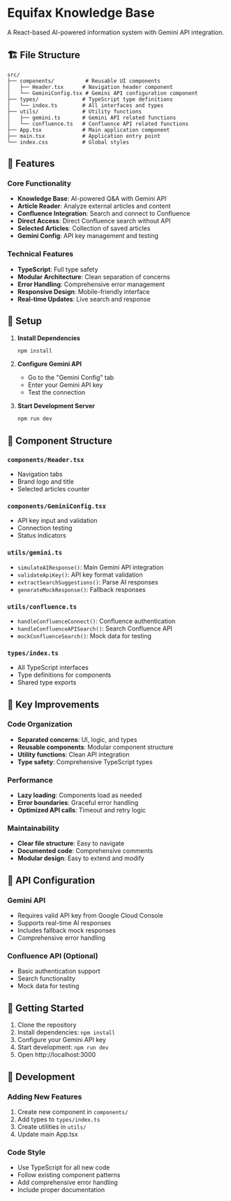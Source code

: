 # Equifax Knowledge Base

A React-based AI-powered information system with Gemini API integration.

## 🏗️ File Structure

```
src/
├── components/          # Reusable UI components
│   ├── Header.tsx      # Navigation header component
│   └── GeminiConfig.tsx # Gemini API configuration component
├── types/              # TypeScript type definitions
│   └── index.ts        # All interfaces and types
├── utils/              # Utility functions
│   ├── gemini.ts       # Gemini API related functions
│   └── confluence.ts   # Confluence API related functions
├── App.tsx             # Main application component
├── main.tsx            # Application entry point
└── index.css           # Global styles
```

## 🚀 Features

### Core Functionality
- **Knowledge Base**: AI-powered Q&A with Gemini API
- **Article Reader**: Analyze external articles and content
- **Confluence Integration**: Search and connect to Confluence
- **Direct Access**: Direct Confluence search without API
- **Selected Articles**: Collection of saved articles
- **Gemini Config**: API key management and testing

### Technical Features
- **TypeScript**: Full type safety
- **Modular Architecture**: Clean separation of concerns
- **Error Handling**: Comprehensive error management
- **Responsive Design**: Mobile-friendly interface
- **Real-time Updates**: Live search and response

## 🔧 Setup

1. **Install Dependencies**
   ```bash
   npm install
   ```

2. **Configure Gemini API**
   - Go to the "Gemini Config" tab
   - Enter your Gemini API key
   - Test the connection

3. **Start Development Server**
   ```bash
   npm run dev
   ```

## 📁 Component Structure

### `components/Header.tsx`
- Navigation tabs
- Brand logo and title
- Selected articles counter

### `components/GeminiConfig.tsx`
- API key input and validation
- Connection testing
- Status indicators

### `utils/gemini.ts`
- `simulateAIResponse()`: Main Gemini API integration
- `validateApiKey()`: API key format validation
- `extractSearchSuggestions()`: Parse AI responses
- `generateMockResponse()`: Fallback responses

### `utils/confluence.ts`
- `handleConfluenceConnect()`: Confluence authentication
- `handleConfluenceAPISearch()`: Search Confluence API
- `mockConfluenceSearch()`: Mock data for testing

### `types/index.ts`
- All TypeScript interfaces
- Type definitions for components
- Shared type exports

## 🎯 Key Improvements

### Code Organization
- **Separated concerns**: UI, logic, and types
- **Reusable components**: Modular component structure
- **Utility functions**: Clean API integration
- **Type safety**: Comprehensive TypeScript types

### Performance
- **Lazy loading**: Components load as needed
- **Error boundaries**: Graceful error handling
- **Optimized API calls**: Timeout and retry logic

### Maintainability
- **Clear file structure**: Easy to navigate
- **Documented code**: Comprehensive comments
- **Modular design**: Easy to extend and modify

## 🔑 API Configuration

### Gemini API
- Requires valid API key from Google Cloud Console
- Supports real-time AI responses
- Includes fallback mock responses
- Comprehensive error handling

### Confluence API (Optional)
- Basic authentication support
- Search functionality
- Mock data for testing

## 🚀 Getting Started

1. Clone the repository
2. Install dependencies: `npm install`
3. Configure your Gemini API key
4. Start development: `npm run dev`
5. Open http://localhost:3000

## 📝 Development

### Adding New Features
1. Create new component in `components/`
2. Add types to `types/index.ts`
3. Create utilities in `utils/`
4. Update main App.tsx

### Code Style
- Use TypeScript for all new code
- Follow existing component patterns
- Add comprehensive error handling
- Include proper documentation 